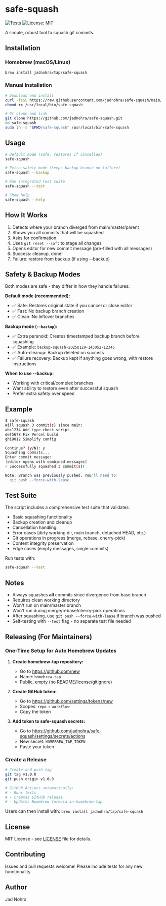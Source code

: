 # safe-squash

[![Tests](https://github.com/jadnohra/safe-squash/actions/workflows/test.yml/badge.svg)](https://github.com/jadnohra/safe-squash/actions/workflows/test.yml)
[![License: MIT](https://img.shields.io/badge/License-MIT-yellow.svg)](https://opensource.org/licenses/MIT)

A simple, robust tool to squash git commits.

## Installation

### Homebrew (macOS/Linux)

```bash
brew install jadnohra/tap/safe-squash
```

### Manual Installation

```bash
# Download and install
curl -fsSL https://raw.githubusercontent.com/jadnohra/safe-squash/main/safe-squash -o /usr/local/bin/safe-squash
chmod +x /usr/local/bin/safe-squash

# Or clone and link
git clone https://github.com/jadnohra/safe-squash.git
cd safe-squash
sudo ln -s "$PWD/safe-squash" /usr/local/bin/safe-squash
```

## Usage

```bash
# Default mode (safe, restores if cancelled)
safe-squash

# Extra safety mode (keeps backup branch on failure)
safe-squash --backup

# Run integrated test suite
safe-squash --test

# Show help
safe-squash --help
```

## How It Works

1. Detects where your branch diverged from main/master/parent
2. Shows you all commits that will be squashed
3. Asks for confirmation
4. Uses `git reset --soft` to stage all changes
5. Opens editor for new commit message (pre-filled with all messages)
6. Success: cleanup, done!
7. Failure: restore from backup (if using --backup)

## Safety & Backup Modes

Both modes are safe - they differ in how they handle failures:

**Default mode (recommended):**
- ✅ Safe: Restores original state if you cancel or close editor
- ✅ Fast: No backup branch creation
- ✅ Clean: No leftover branches

**Backup mode (`--backup`):**
- ✅ Extra paranoid: Creates timestamped backup branch before squashing
- ✅ Example: `backup-squash-20250120-143052-12345`
- ✅ Auto-cleanup: Backup deleted on success
- ✅ Failure recovery: Backup kept if anything goes wrong, with restore instructions

**When to use --backup:**
- Working with critical/complex branches
- Want ability to restore even after successful squash
- Prefer extra safety over speed

## Example

```bash
$ safe-squash
Will squash 3 commit(s) since main:
abc1234 Add type-check script
def5678 Fix Vercel build
ghi9012 Simplify config

Continue? (y/N): y
Squashing commits...
Enter commit message:
[editor opens with combined messages]
✓ Successfully squashed 3 commit(s)!

Note: Branch was previously pushed. You'll need to:
  git push --force-with-lease
```

## Test Suite

The script includes a comprehensive test suite that validates:

- Basic squashing functionality
- Backup creation and cleanup
- Cancellation handling
- Error cases (dirty working dir, main branch, detached HEAD, etc.)
- Git operations in progress (merge, rebase, cherry-pick)
- Content integrity preservation
- Edge cases (empty messages, single commits)

Run tests with:

```bash
safe-squash --test
```

## Notes

- Always squashes **all** commits since divergence from base branch
- Requires clean working directory
- Won't run on main/master branch
- Won't run during merge/rebase/cherry-pick operations
- After squashing, use `git push --force-with-lease` if branch was pushed
- Self-testing with `--test` flag - no separate test file needed

## Releasing (For Maintainers)

### One-Time Setup for Auto Homebrew Updates

1. **Create homebrew-tap repository:**
   - Go to https://github.com/new
   - Name: `homebrew-tap`
   - Public, empty (no README/license/gitignore)

2. **Create GitHub token:**
   - Go to https://github.com/settings/tokens/new
   - Scopes: `repo` + `workflow`
   - Copy the token

3. **Add token to safe-squash secrets:**
   - Go to https://github.com/jadnohra/safe-squash/settings/secrets/actions
   - New secret: `HOMEBREW_TAP_TOKEN`
   - Paste your token

### Create a Release

```bash
# Create and push tag
git tag v1.0.0
git push origin v1.0.0

# GitHub Actions automatically:
# - Runs tests
# - Creates GitHub release
# - Updates Homebrew formula in homebrew-tap
```

Users can then install with: `brew install jadnohra/tap/safe-squash`

## License

MIT License - see [LICENSE](LICENSE) file for details.

## Contributing

Issues and pull requests welcome! Please include tests for any new functionality.

## Author

Jad Nohra
